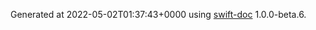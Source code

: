 Generated at 2022-05-02T01:37:43+0000 using [swift-doc](https://github.com/SwiftDocOrg/swift-doc) 1.0.0-beta.6.
